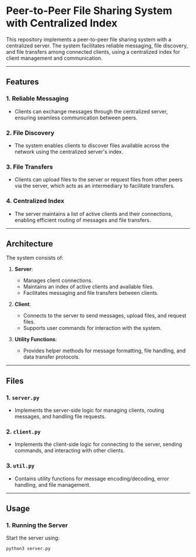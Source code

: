 # Peer-to-Peer File Sharing System with Centralized Index

This repository implements a peer-to-peer file sharing system with a centralized server. The system facilitates reliable messaging, file discovery, and file transfers among connected clients, using a centralized index for client management and communication.

---

## Features

### 1. Reliable Messaging
- Clients can exchange messages through the centralized server, ensuring seamless communication between peers.

### 2. File Discovery
- The system enables clients to discover files available across the network using the centralized server's index.

### 3. File Transfers
- Clients can upload files to the server or request files from other peers via the server, which acts as an intermediary to facilitate transfers.

### 4. Centralized Index
- The server maintains a list of active clients and their connections, enabling efficient routing of messages and file transfers.

---

## Architecture
The system consists of:
1. **Server**:
   - Manages client connections.
   - Maintains an index of active clients and available files.
   - Facilitates messaging and file transfers between clients.

2. **Client**:
   - Connects to the server to send messages, upload files, and request files.
   - Supports user commands for interaction with the system.

3. **Utility Functions**:
   - Provides helper methods for message formatting, file handling, and data transfer protocols.

---

## Files

### 1. `server.py`
- Implements the server-side logic for managing clients, routing messages, and handling file requests.

### 2. `client.py`
- Implements the client-side logic for connecting to the server, sending commands, and interacting with other clients.

### 3. `util.py`
- Contains utility functions for message encoding/decoding, error handling, and file management.

---

## Usage

### 1. Running the Server
Start the server using:
```bash
python3 server.py
